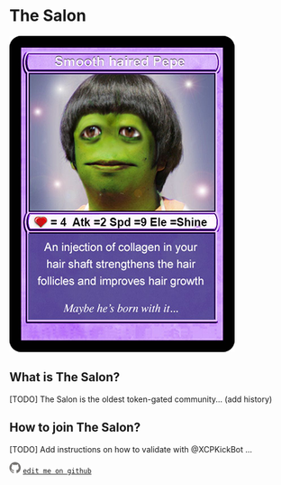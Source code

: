 # The Salon
![HAIRPEPE](assets/user/HAIRPEPE.png)

## What is The Salon?
[TODO] The Salon is the oldest token-gated community... (add history)

## How to join The Salon?

[TODO] Add instructions on how to validate with @XCPKickBot ...

![GitHub Logo](assets/user/github.png) [`edit me on github`](https://github.com/windsok/thesalon/edit/master/README.md)
